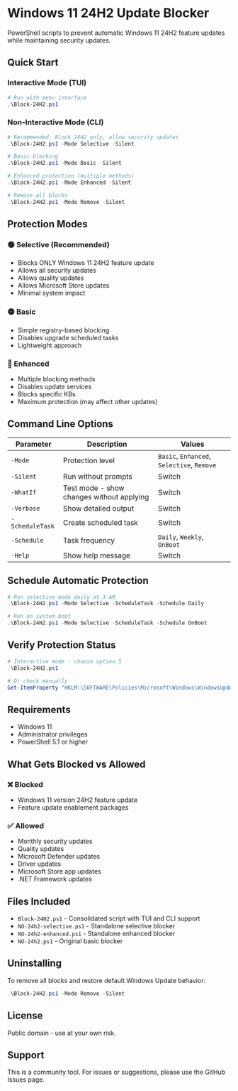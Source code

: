 # Windows 11 24H2 Update Blocker

PowerShell scripts to prevent automatic Windows 11 24H2 feature updates while maintaining security updates.

## Quick Start

### Interactive Mode (TUI)
```powershell
# Run with menu interface
.\Block-24H2.ps1
```

### Non-Interactive Mode (CLI)
```powershell
# Recommended: Block 24H2 only, allow security updates
.\Block-24H2.ps1 -Mode Selective -Silent

# Basic blocking
.\Block-24H2.ps1 -Mode Basic -Silent

# Enhanced protection (multiple methods)
.\Block-24H2.ps1 -Mode Enhanced -Silent

# Remove all blocks
.\Block-24H2.ps1 -Mode Remove -Silent
```

## Protection Modes

### 🟢 Selective (Recommended)
- Blocks ONLY Windows 11 24H2 feature update
- Allows all security updates
- Allows quality updates
- Allows Microsoft Store updates
- Minimal system impact

### 🟡 Basic
- Simple registry-based blocking
- Disables upgrade scheduled tasks
- Lightweight approach

### 🔴 Enhanced
- Multiple blocking methods
- Disables update services
- Blocks specific KBs
- Maximum protection (may affect other updates)

## Command Line Options

| Parameter | Description | Values |
|-----------|-------------|--------|
| `-Mode` | Protection level | `Basic`, `Enhanced`, `Selective`, `Remove` |
| `-Silent` | Run without prompts | Switch |
| `-WhatIf` | Test mode - show changes without applying | Switch |
| `-Verbose` | Show detailed output | Switch |
| `-ScheduleTask` | Create scheduled task | Switch |
| `-Schedule` | Task frequency | `Daily`, `Weekly`, `OnBoot` |
| `-Help` | Show help message | Switch |

## Schedule Automatic Protection

```powershell
# Run selective mode daily at 3 AM
.\Block-24H2.ps1 -Mode Selective -ScheduleTask -Schedule Daily

# Run on system boot
.\Block-24H2.ps1 -Mode Selective -ScheduleTask -Schedule OnBoot
```

## Verify Protection Status

```powershell
# Interactive mode - choose option 5
.\Block-24H2.ps1

# Or check manually
Get-ItemProperty "HKLM:\SOFTWARE\Policies\Microsoft\Windows\WindowsUpdate" | Select TargetReleaseVersionInfo
```

## Requirements

- Windows 11
- Administrator privileges
- PowerShell 5.1 or higher

## What Gets Blocked vs Allowed

### ❌ Blocked
- Windows 11 version 24H2 feature update
- Feature update enablement packages

### ✅ Allowed
- Monthly security updates
- Quality updates
- Microsoft Defender updates
- Driver updates
- Microsoft Store app updates
- .NET Framework updates

## Files Included

- `Block-24H2.ps1` - Consolidated script with TUI and CLI support
- `NO-24h2-selective.ps1` - Standalone selective blocker
- `NO-24h2-enhanced.ps1` - Standalone enhanced blocker
- `NO-24h2.ps1` - Original basic blocker

## Uninstalling

To remove all blocks and restore default Windows Update behavior:

```powershell
.\Block-24H2.ps1 -Mode Remove -Silent
```

## License

Public domain - use at your own risk.

## Support

This is a community tool. For issues or suggestions, please use the GitHub Issues page.